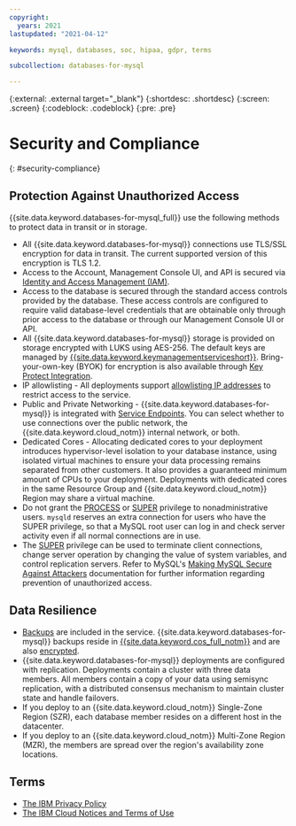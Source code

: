 ```yaml
---
copyright:
  years: 2021
lastupdated: "2021-04-12"

keywords: mysql, databases, soc, hipaa, gdpr, terms

subcollection: databases-for-mysql

---
```


{:external: .external target="_blank"}
{:shortdesc: .shortdesc}
{:screen: .screen}
{:codeblock: .codeblock}
{:pre: .pre}

# Security and Compliance
{: #security-compliance}

## Protection Against Unauthorized Access

{{site.data.keyword.databases-for-mysql_full}} use the following methods to protect data in transit or in storage.
- All {{site.data.keyword.databases-for-mysql}} connections use TLS/SSL encryption for data in transit. The current supported version of this encryption is TLS 1.2.
- Access to the Account, Management Console UI, and API is secured via [Identity and Access Management (IAM)](/docs/databases-for-mysql?topic=cloud-databases-iam).
- Access to the database is secured through the standard access controls provided by the database. These access controls are configured to require valid database-level credentials that are obtainable only through prior access to the database or through our Management Console UI or API.
- All {{site.data.keyword.databases-for-mysql}} storage is provided on storage encrypted with LUKS using AES-256. The default keys are managed by [{{site.data.keyword.keymanagementserviceshort}}](/docs/key-protect?topic=key-protect-about). Bring-your-own-key (BYOK) for encryption is also available through [Key Protect Integration](/docs/databases-for-mysql?topic=cloud-databases-key-protect).
- IP allowlisting - All deployments support [allowlisting IP addresses](/docs/databases-for-mysql?topic=cloud-databases-allowlisting) to restrict access to the service.
- Public and Private Networking - {{site.data.keyword.databases-for-mysql}} is integrated with [Service Endpoints](/docs/databases-for-mysql?topic=cloud-databases-service-endpoints). You can select whether to use connections over the public network, the {{site.data.keyword.cloud_notm}} internal network, or both.
- Dedicated Cores - Allocating dedicated cores to your deployment introduces hypervisor-level isolation to your database instance, using isolated virtual machines to ensure your data processing remains separated from other customers. It also provides a guaranteed minimum amount of CPUs to your deployment. Deployments with dedicated cores in the same Resource Group and {{site.data.keyword.cloud_notm}} Region may share a virtual machine.
- Do not grant the [PROCESS](https://dev.mysql.com/doc/refman/5.7/en/privileges-provided.html#priv_process) or [SUPER](https://dev.mysql.com/doc/refman/5.7/en/privileges-provided.html#priv_super) privilege to nonadministrative users. `mysqld` reserves an extra connection for users who have the SUPER privilege, so that a MySQL root user can log in and check server activity even if all normal connections are in use.
- The [SUPER](https://dev.mysql.com/doc/refman/5.7/en/privileges-provided.html#priv_super) privilege can be used to terminate client connections, change server operation by changing the value of system variables, and control replication servers. Refer to MySQL's [Making MySQL Secure Against Attackers](https://dev.mysql.com/doc/refman/5.7/en/security-against-attack.html) documentation for further information regarding prevention of unauthorized access.

## Data Resilience

- [Backups](/docs/databases-for-mysql?topic=cloud-databases-dashboard-backups) are included in the service. {{site.data.keyword.databases-for-mysql}} backups reside in [{{site.data.keyword.cos_full_notm}}](/docs/cloud-object-storage?topic=cloud-object-storage-about-cloud-object-storage&cloud-object-storage-about-cloud-object-storage) and are also [encrypted](/docs/cloud-object-storage?topic=cloud-object-storage-security).
- {{site.data.keyword.databases-for-mysql}} deployments are configured with replication. Deployments contain a cluster with three data members. All members contain a copy of your data using semisync replication, with a distributed consensus mechanism to maintain cluster state and handle failovers. 
- If you deploy to an {{site.data.keyword.cloud_notm}} Single-Zone Region (SZR), each database member resides on a different host in the datacenter. 
- If you deploy to an {{site.data.keyword.cloud_notm}} Multi-Zone Region (MZR), the members are spread over the region's availability zone locations. 

## Terms

- [The IBM Privacy Policy](https://www.ibm.com/privacy/us/en/)
- [The IBM Cloud Notices and Terms of Use](/docs/overview/terms-of-use?topic=overview-terms)


